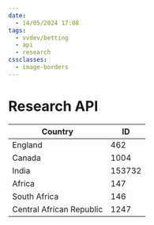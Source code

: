 ```yaml
---
date:
  - 14/05/2024 17:08
tags:
  - vvdev/betting
  - api
  - research
cssclasses:
  - image-borders
---
```

# Research API

| Country                  | ID     |
| ------------------------ | ------ |
| England                  | 462    |
| Canada                   | 1004   |
| India                    | 153732 |
| Africa                   | 147    |
| South Africa             | 146    |
| Central African Republic | 1247   |
